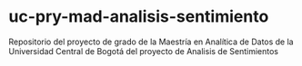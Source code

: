 # uc-pry-mad-analisis-sentimiento
Repositorio del proyecto de grado de la Maestría en Analítica de Datos de la Universidad Central de Bogotá del proyecto de Analisis de Sentimientos
